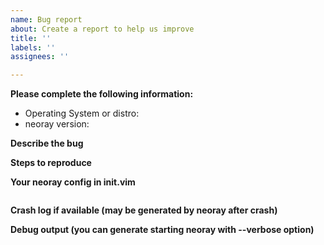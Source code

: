 ```yaml
---
name: Bug report
about: Create a report to help us improve
title: ''
labels: ''
assignees: ''

---
```


**Please complete the following information:**
 - Operating System or distro:
 - neoray version:

**Describe the bug**

**Steps to reproduce**

**Your neoray config in init.vim**
```vim

```

**Crash log if available (may be generated by neoray after crash)**

**Debug output (you can generate starting neoray with --verbose option)**
